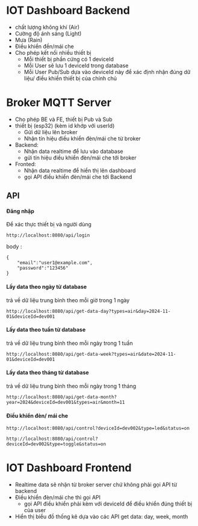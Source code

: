 
# IOT Dashboard Backend
- chất lượng không khí (Air)
- Cường độ ánh sáng (Light)
- Mưa (Rain)
- Điều khiển đền/mái che
- Cho phép kết nối nhiều thiết bị 
  - Mỗi thiết bị phần cứng có 1 deviceId
  - Mỗi User sẽ lưu 1 deviceId trong database 
  - Mỗi User Pub/Sub dựa vào deviceId này để xác định nhận đúng dữ liệu/ điều khiển thiết bị của chính chủ


# Broker MQTT Server
- Cho phép BE và FE, thiết bị Pub và Sub
- thiết bị (esp32) (kèm id khớp với userId)
  - Gửi dữ liệu lên broker
  - Nhận tín hiệu điều khiển đèn/mái che từ broker
-  Backend: 
   -  Nhận data realtime để lưu vào database
   -  gửi tín hiệu điều khiển đèn/mái che tới broker
- Fronted: 
  - Nhận data realtime để hiển thị lên dashboard
  - gọi API điều khiển đèn/mái che tới Backend


## API 

#### Đăng nhập 
Để xác thực thiết bị và người dùng

```http
http://localhost:8080/api/login
```
body : 
```
{
    "email":"user1@example.com",
    "password":"123456"
}
```

#### Lấy data theo ngày từ database
trả về dữ liệu trung bình theo mỗi giờ trong 1 ngày
```http
http://localhost:8080/api/get-data-day?types=air&day=2024-11-01&deviceId=dev001
```
#### Lấy data theo tuần từ database
trả về dữ liệu trung bình theo mỗi ngày trong 1 tuần
```http
http://localhost:8080/api/get-data-week?types=air&date=2024-11-01&deviceId=dev001
```

#### Lấy data theo tháng từ database
trả về dữ liệu trung bình theo mỗi ngày trong 1 tháng

```http
http://localhost:8080/api/get-data-month?year=2024&deviceId=dev001&types=air&month=11
```

#### Điều khiển đèn/ mái che

```http
http://localhost:8080/api/control?deviceId=dev002&type=led&status=on
```
```http
http://localhost:8080/api/control?deviceId=dev002&type=toggle&status=on
```

# IOT Dashboard Frontend
  -  Realtime data sẽ nhận từ broker server chứ không phải gọi API từ backend
  - Điều khiển đèn/mái che thì gọi API
    - gọi API điều khiển phải kèm với deviceId để điều khiển đúng thiết bị của user
  - Hiển thị biểu đồ thống kê dựa vào các API get data: day, week, month
